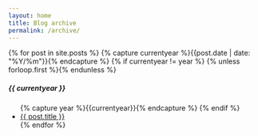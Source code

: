 ```yaml
---
layout: home
title: Blog archive
permalink: /archive/
---
```

<div class="page-content wc-container">
	<div class="post">
		{% for post in site.posts %}
			{% capture currentyear %}{{post.date | date: "%Y/%m"}}{% endcapture %}
			{% if currentyear != year %}
				{% unless forloop.first %}</ul>{% endunless %}
					<h5>{{ currentyear }}</h5>
					<ul class="posts">
					{% capture year %}{{currentyear}}{% endcapture %} 
				{% endif %}
			<li><a href="{{ post.url | relative_url }}">{{ post.title }}</a></li>
	{% endfor %}

